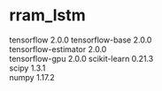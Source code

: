 # rram_lstm
tensorflow               2.0.0
tensorflow-base           2.0.0            
tensorflow-estimator      2.0.0             
tensorflow-gpu            2.0.0
scikit-learn              0.21.3          
scipy                     1.3.1            
numpy                     1.17.2            
